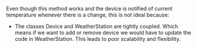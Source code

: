 Even though this method works and the device is notified of current temperature 
whenever there is a change, this is not ideal because:
- The classes Device and WeatherStation are tightly coupled. Which means if we 
  want to add or remove device we would have to update the code in WeatherStation.
  This leads to poor scalability and flexibility.
